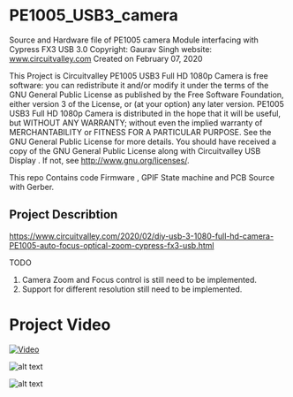 # PE1005_USB3_camera
Source and Hardware file of PE1005 camera Module interfacing with Cypress FX3 USB 3.0
Copyright:  Gaurav Singh
website: www.circuitvalley.com 
Created on February 07, 2020

This Project is Circuitvalley PE1005 USB3 Full HD 1080p Camera is free software: you can redistribute it and/or modify it under the terms of the GNU General Public License as published by the Free Software Foundation, either version 3 of the License, or (at your option) any later version. PE1005 USB3 Full HD 1080p Camera  is distributed in the hope that it will be useful, but WITHOUT ANY WARRANTY; without even the implied warranty of MERCHANTABILITY or FITNESS FOR A PARTICULAR PURPOSE.  See the GNU General Public License for more details. You should have received a copy of the GNU General Public License along with Circuitvalley USB Display .  If not, see <http://www.gnu.org/licenses/>.

This repo Contains code 
Firmware , GPIF State machine and PCB Source with Gerber.
## Project Describtion 
https://www.circuitvalley.com/2020/02/diy-usb-3-1080-full-hd-camera-PE1005-auto-focus-optical-zoom-cypress-fx3-usb.html

TODO 
1. Camera Zoom and Focus control is still need to be implemented. 
2. Support for different resolution still need to be implemented. 

# Project Video

[![Video](https://raw.githubusercontent.com/circuitvalley/PE1005_USB3_camera/master/Hardware/Images/DIY%20USB%203.0%201080p%20Full%20HD%20Camera%20with%20Auto%20Focus%20and%2010x%20Optical%20zoom%2C%201Gbps%20Streaming%20Over%20USB3.0%20(1).JPG)](https://www.youtube.com/watch?v=Ef-JyL7Mx-I)

![alt text](https://raw.githubusercontent.com/circuitvalley/PE1005_USB3_camera/master/Hardware/Images/DIY%20USB%203.0%201080p%20Full%20HD%20Camera%20with%20Auto%20Focus%20and%2010x%20Optical%20zoom%2C%201Gbps%20Streaming%20Over%20USB3.0%20(5).JPG)

![alt text](https://raw.githubusercontent.com/circuitvalley/PE1005_USB3_camera/master/Hardware/Images/DIY%20USB%203.0%201080p%20Full%20HD%20Camera%20with%20Auto%20Focus%20and%2010x%20Optical%20zoom%2C%201Gbps%20Streaming%20Over%20USB3.0%20(18).JPG)


